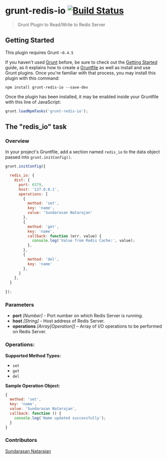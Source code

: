 # grunt-redis-io [![Build Status](https://travis-ci.org/Sujsun/grunt-redis-io.svg?branch=master)](https://travis-ci.org/Sujsun/grunt-redis-io)

> Grunt Plugin to Read/Write to Redis Server

## Getting Started
This plugin requires Grunt `~0.4.5`

If you haven't used [Grunt](http://gruntjs.com/) before, be sure to check out the [Getting Started](http://gruntjs.com/getting-started) guide, as it explains how to create a [Gruntfile](http://gruntjs.com/sample-gruntfile) as well as install and use Grunt plugins. Once you're familiar with that process, you may install this plugin with this command:

```shell
npm install grunt-redis-io --save-dev
```

Once the plugin has been installed, it may be enabled inside your Gruntfile with this line of JavaScript:

```js
grunt.loadNpmTasks('grunt-redis-io');
```

## The "redis_io" task

### Overview
In your project's Gruntfile, add a section named `redis_io` to the data object passed into `grunt.initConfig()`.

```js
grunt.initConfig({

  redis_io: {
    dist: {
      port: 6379,
      host: '127.0.0.1',
      operations: [
        {
          method: 'set',
          key: 'name',
          value: 'Sundarasan Natarajan'
        },
        {
          method: 'get',
          key: 'name',
          callback: function (err, value) {
            console.log('Value from Redis Cache:', value);
          },
        },
        {
          method: 'del',
          key: 'name'
        },
      ]
    },
  }
  
});
```

### Parameters

- **port** _[Number]_ - Port number on which Redis Server is running.  
- **host** _[String]_ - Host address of Redis Server.
- **operations** _[Array[Operation]]_ – Array of I/O operations to be performed on Redis Server.

### Operations:

**Supported Method Types:**
- `set`
- `get`
- `del`

**Sample Operation Object:**
```javascript
{
  method: 'set',
  key: 'name',
  value: 'Sundarasan Natarajan',
  callback: function () {
    console.log('Name updated successfully');
  }
}
```

### Contributors
[Sundarasan Natarajan](https://github.com/sundarasan)
